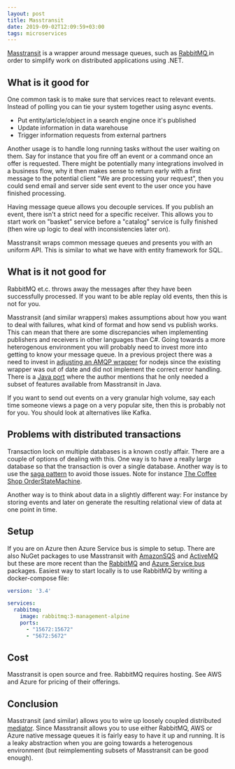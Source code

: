 ```yaml
---
layout: post
title: Masstransit
date: 2019-09-02T12:09:59+03:00
tags: microservices
---
```


[Masstransit](https://github.com/MassTransit/) is a wrapper around message queues, such as [RabbitMQ](https://www.rabbitmq.com/),in order to simplify work on distributed applications using .NET.

## What is it good for

One common task is to make sure that services react to relevant events. Instead of polling you can tie your system together using async events.

- Put entity/article/object in a search engine once it's published
- Update information in data warehouse
- Trigger information requests from external partners

Another usage is to handle long running tasks without the user waiting on them. Say for instance that you fire off an event or a command once an offer is requested. There might be potentially many integrations involved in a business flow, why it then makes sense to return early with a first message to the potential client "We are processing your request", then you could send email and server side sent event to the user once you have finished processing.

Having message queue allows you decouple services. If you publish an event, there isn't a strict need for a specific receiver. This allows you to start work on "basket" service before a "catalog" service is fully finished (then wire up logic to deal with inconsistencies later on).

Masstransit wraps common message queues and presents you with an uniform API. This is similar to what we have with entity framework for SQL.

## What is it not good for

RabbitMQ et.c. throws away the messages after they have been successfully processed. If you want to be able replay old events, then this is not for you.

Masstransit (and similar wrappers) makes assumptions about how you want to deal with failures, what kind of format and how send vs publish works. This can mean that there are some discrepancies when implementing publishers and receivers in other languages than C#. Going towards a more heterogenous environment you will probably need to invest more into getting to know your message queue. In a previous project there was a need to invest in [adjusting an AMQP wrapper](https://github.com/carable/MassTransit.js/pulls?q=is%3Apr+is%3Aclosed) for nodejs since the existing wrapper was out of date and did not implement the correct error handling. There is a [Java port](https://github.com/amhest/MassTransit-CrossTown) where the author mentions that he only needed a subset of features available from Masstransit in Java.

If you want to send out events on a very granular high volume, say each time someone views a page on a very popular site, then this is probably not for you. You should look at alternatives like Kafka.

## Problems with distributed transactions

Transaction lock on multiple databases is a known costly affair. There are a couple of options of dealing with this. One way is to have a really large database so that the transaction is over a single database. Another way is to use the [saga pattern](https://microservices.io/patterns/data/saga.html) to avoid those issues. Note for instance [The Coffee Shop OrderStateMachine](https://github.com/MassTransit/TheCoffeeShop/blob/049e022e49da6060dd1d132bf97b1e86171c21c8/src/TheCoffeeShop.Components/StateMachines/OrderStateMachine.cs).

Another way is to think about data in a slightly different way: For instance by storing events and later on generate the resulting relational view of data at one point in time.

## Setup

If you are on Azure then Azure Service bus is simple to setup. There are also NuGet packages to use Masstransit with [AmazonSQS](https://www.nuget.org/packages/MassTransit.AmazonSQS) and [ActiveMQ](https://www.nuget.org/packages/MassTransit.ActiveMQ) but these are more recent than the [RabbitMQ](https://www.nuget.org/packages/MassTransit.RabbitMQ) and [Azure Service bus](https://www.nuget.org/packages?q=masstransit+azure) packages. Easiest way to start locally is to use RabbitMQ by writing a docker-compose file:

```yml
version: '3.4'

services:
  rabbitmq:
    image: rabbitmq:3-management-alpine
    ports:
      - "15672:15672"
      - "5672:5672"
```

## Cost

Masstransit is open source and free. RabbitMQ requires hosting. See AWS and Azure for pricing of their offerings.

## Conclusion

Masstransit (and similar) allows you to wire up loosely coupled distributed [mediator](https://en.wikipedia.org/wiki/Mediator_pattern). Since Masstransit allows you to use either RabbitMQ, AWS or Azure native message queues it is fairly easy to have it up and running. It is a leaky abstraction when you are going towards a heterogenous environment (but reimplementing subsets of Masstransit can be good enough).
